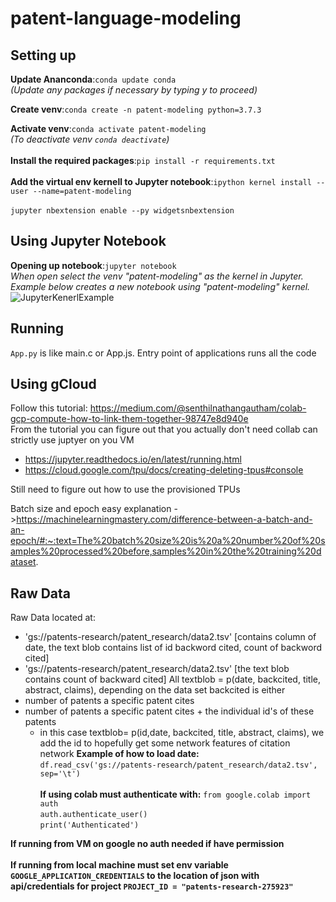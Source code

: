 # patent-language-modeling

## Setting up</br>
**Update Ananconda**:`conda update conda` </br>
*(Update any packages if necessary by typing y to proceed)*</br>

**Create venv**:`conda create -n patent-modeling python=3.7.3` 

**Activate venv**:`conda activate patent-modeling` </br>
*(To deactivate venv `conda deactivate`)* </br> </br> 
**Install the required packages**:`pip install -r requirements.txt`</br> </br>
**Add the virtual env kernell to Jupyter notebook**:`ipython kernel install --user --name=patent-modeling`</br></br>
`jupyter nbextension enable --py widgetsnbextension
`
## Using Jupyter Notebook

**Opening up notebook**:`jupyter notebook`</br>
*When open select the venv  "patent-modeling" as the kernel in Jupyter. Example below creates a new notebook using "patent-modeling" kernel.*
![JupyterKenerlExample](https://i.imgur.com/pBVcUme.png)


## Running

`App.py` is like main.c or App.js. Entry point of applications runs all the code

## Using gCloud
Follow this tutorial: https://medium.com/@senthilnathangautham/colab-gcp-compute-how-to-link-them-together-98747e8d940e</br>
From the tutorial you can figure out that you actually don't need collab can strictly use juptyer on you VM
- https://jupyter.readthedocs.io/en/latest/running.html
- https://cloud.google.com/tpu/docs/creating-deleting-tpus#console

Still need to figure out how to use the provisioned TPUs
  
Batch size and epoch easy explanation ->https://machinelearningmastery.com/difference-between-a-batch-and-an-epoch/#:~:text=The%20batch%20size%20is%20a%20number%20of%20samples%20processed%20before,samples%20in%20the%20training%20dataset.

## Raw Data
Raw Data located at:
- 'gs://patents-research/patent_research/data2.tsv' [contains column of date, the text blob contains list of id backword cited, count of backword cited]
- 'gs://patents-research/patent_research/data2.tsv' [the text blob contains count of backward cited]
All textblob = p(date, backcited, title, abstract, claims), depending on the data set backcited is either
- number of patents a specific patent cites
- number of patents a specific patent cites + the individual id's of these patents
    - in this case textblob= p(id,date, backcited, title, abstract, claims), we add the id to hopefully get some network features of citation network
**Example of how to load date:**</br>
`df.read_csv('gs://patents-research/patent_research/data2.tsv', sep='\t')` </br></br>
**If using colab must authenticate with:**
`from google.colab import auth`</br>
`auth.authenticate_user()`</br>
`print('Authenticated')`</br>

**If running from VM on google no auth needed if have permission**</br></br>
**If running from local machine must set env variable `GOOGLE_APPLICATION_CREDENTIALS` to the location of json with api/credentials for project `PROJECT_ID = "patents-research-275923"`**
